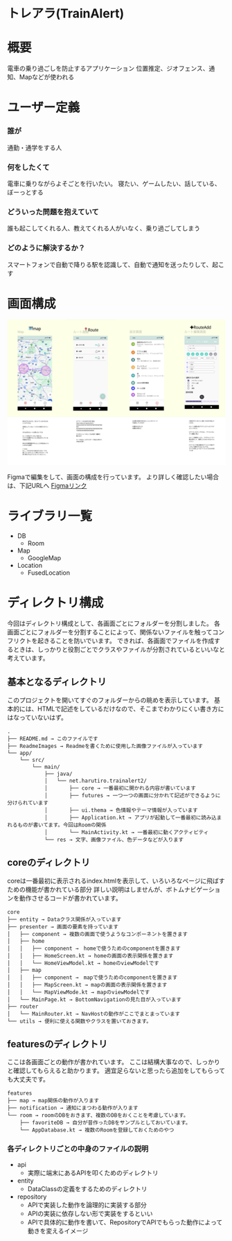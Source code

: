 トレアラ(TrainAlert)
===

# 概要
電車の乗り過ごしを防止するアプリケーション
位置推定、ジオフェンス、通知、Mapなどが使われる

# ユーザー定義
### 誰が
通勤・通学をする人

### 何をしたくて
電車に乗りながらよそごとを行いたい。
寝たい、ゲームしたい、話している、ぼーっとする

### どういった問題を抱えていて
誰も起こしてくれる人、教えてくれる人がいなく、乗り過ごしてしまう

### どのように解決するか？
スマートフォンで自動で降りる駅を認識して、自動で通知を送ったりして、起こす

# 画面構成
![](./ReadmeImages/ScreenList.png)

Figmaで編集をして、画面の構成を行っています。
より詳しく確認したい場合は、下記URLへ
[Figmaリンク](https://www.figma.com/design/B0b9noRr9CvVVvRBqUUxy7/%E7%94%BB%E9%9D%A2%E8%A8%AD%E8%A8%88?node-id=0-1&node-type=canvas&t=e6uMphaYbA9ObFEg-0)

# ライブラリ一覧

- DB
  - Room
- Map
  - GoogleMap
- Location
  - FusedLocation

# ディレクトリ構成

今回はディレクトリ構成として、各画面ごとにフォルダーを分割しました。
各画面ごとにフォルダーを分割することによって、関係ないファイルを触ってコンフリクトを起きることを防いでいます。
できれば、各画面でファイルを作成するときは、しっかりと役割ごとでクラスやファイルが分割されているといいなと考えています。

## 基本となるディレクトリ

このプロジェクトを開いてすぐのフォルダーからの眺めを表示しています。
基本的には、HTMLで記述をしているだけなので、そこまでわかりにくい書き方にはなっていないはず。

``` 
.
├── README.md → このファイルです
├── ReadmeImages → Readmeを書くために使用した画像ファイルが入っています
└── app/
    └── src/
        └── main/
            ├── java/
            │   └── net.harutiro.trainalert2/
            │       ├── core → 一番最初に開かれる内容が書いています
            │       ├── futures → 一つ一つの画面に分かれて記述ができるように分けられています
            │       ├── ui.thema → 色情報やテーマ情報が入っています
            │       ├── Application.kt → アプリが起動して一番最初に読み込まれるものが書いてます。今回はRoomの関係
            │       └── MainActivity.kt → 一番最初に動くアクティビティ
            └── res → 文字、画像ファイル、色データなどが入ります
```

## coreのディレクトリ

coreは一番最初に表示されるindex.htmlを表示して、いろいろなページに飛ばすための機能が書かれている部分
詳しい説明はしませんが、ボトムナビゲーションを動作させるコードが書かれています。

```
core
├── entity → Dataクラス関係が入っています
├── presenter → 画面の要素を持っています
│   ├── component → 複数の画面で使うようなコンポーネントを置きます
│   ├── home
│   │   ├── component →　homeで使うためのcomponentを置きます
│   │   ├── HomeScreen.kt → homeの画面の表示関係を置きます
│   │   └── HomeViewModel.kt → homeのviewModelです
│   ├── map
│   │   ├── component →　mapで使うためのcomponentを置きます
│   │   ├── MapScreen.kt → mapの画面の表示関係を置きます
│   │   └── MapViewMode.kt → mapのviewModelです
│   └── MainPage.kt → BottomNavigationの見た目が入っています
├── router
│   └── MainRouter.kt → NavHostの動作がここでまとまっています
└── utils → 便利に使える関数やクラスを置いておきます。
```

## featuresのディレクトリ

ここは各画面ごとの動作が書かれています。
ここは結構大事なので、しっかりと確認してもらえると助かります。
適宜足らないと思ったら追加をしてもらっても大丈夫です。

```
features
├── map → map関係の動作が入ります
├── notification → 通知にまつわる動作が入ります
└── room → roomのDBをおきます、複数のDBをおくことを考慮しています。
    ├── favoriteDB → 自分が昔作ったDBをサンプルとしておいています。
    └── AppDatabase.kt → 複数のRoomを登録しておくためのやつ
```

### 各ディレクトリごとの中身のファイルの説明

- api
  - 実際に端末にあるAPIを叩くためのディレクトリ
- entity
  - DataClassの定義をするためのディレクトリ
- repository
  - APIで実装した動作を論理的に実装する部分
  - APIの実装に依存しない形で実装をするといい
  - APIで具体的に動作を書いて、RepositoryでAPIでもらった動作によって動きを変えるイメージ


